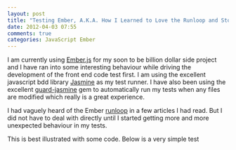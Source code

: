 ```yaml
---
layout: post
title: "Testing Ember, A.K.A. How I Learned to Love the Runloop and Stop Worrying"
date: 2012-04-03 07:55
comments: true
categories: JavaScript Ember
---
```

I am currently using <a href="http://emberjs.com/">Ember.js</a> for my soon to be billion dollar side project and I have ran into some interesting behaviour while driving the development of the front end code test first.  I am using the excellent javascript bdd library <a href="http://pivotal.github.com/jasmine/" target="_blank">Jasmine</a> as my test runner.  I have also been using the excellent <a href="https://github.com/netzpirat/guard-jasmine">guard-jasmine</a> gem to automatically run my tests when any files are modified which really is a great experience.  

I had vaguely heard of the Ember <a href="http://blog.sproutcore.com/the-run-loop-part-1/">runloop</a> in a few articles I had read.  But I did not have to deal with directly until I started getting more and more unexpected behaviour in my tests.

This is best illustrated with some code.  Below is a very simple test
